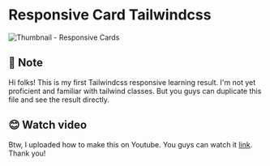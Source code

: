 # Responsive Card Tailwindcss

![Thumbnail - Responsive Cards](https://user-images.githubusercontent.com/91236883/226150816-ec540f57-e69d-4cf4-96aa-b2cba741a87d.png)

## 📃 Note
Hi folks!
This is my first Tailwindcss responsive learning result. I'm not yet proficient and familiar with tailwind classes. But you guys can duplicate this file and see the result directly.

## 😊 Watch video
Btw, I uploaded how to make this on Youtube. You guys can watch it <a href="https://youtu.be/y7OpfeYv3H8">link</a>. Thank you!

